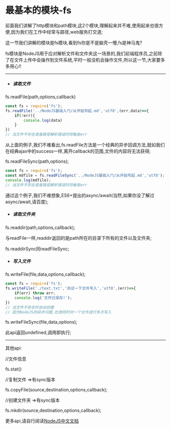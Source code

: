 # 最基本的模块-fs

前面我们讲解了http模块和path模块,这2个模块,理解起来并不难,使用起来也很方便,因为我们在工作中经常与路径,web服务打交道;

这一节我们讲解的模块是fs模块,看到fs你是不是脑壳一懵,fs是神马鬼?

fs模块是NodeJS用于应对解析文件和文件夹这一场景的,我们前端程序员,之前除了在文件上传中会操作到文件系统,平时一般没机会操作文件,所以这一节,大家要多多用心!!

---
* ##### 读取文件

fs.readFile(path,options,callback)
```javascript {.line-numbers}
const fs = require('fs');
fs.readFile('../NodeJS基础入门/从开始写起.md','utf8',(err,data)=>{
    if(!err){
        console.log(data)
    }
})
// 当文件不存在或者路径解析错误时将触发err
```
从上面的例子,我们不难看出,fs.readFile方法是一个经典的异步回调方法,就如我们在经典ajax中的success一样,离开callback的范围,文件的内容将无法获得;

fs.readFileSync(path,options);

```javascript {.line-numbers}
const fs = require('fs');
const mdfile = fs.readFileSync('../NodeJS基础入门/从开始写起.md','utf8');
console.log(mdfile);
// 当文件不存在或者路径解析错误时将触发err
```
通过这个例子,我们不难想象,ES6+提出的async/await(当然,如果你没了解过async/await,请百度);

* ##### 读取文件夹

fs.readdir(path,options,callback);

与readFile一样,readdir返回的是path所在的目录下所有的文件以及文件夹;

fs.readdirSync同readFileSync;

* ##### 写入文件

fs.writeFile(file,data,options,callback);

```javascript {.line-numbers}
const fs = require('fs');
fs.writeFile('./text.txt','测试一下文件写入','utf8',(err)=>{
    if(err) throw err;
    console.log('文件已保存!');
})
// 当文件不存在时自动创建
// 因为NodeJS的异步问题,杜绝同时对一个文件进行多次写入
```
fs.writeFileSync(file,data,options);

此api返回undefined,调用即执行;

---
其他api:

//文件信息

fs.stat() 

//复制文件 =>有sync版本

fs.copyFile(source,destination,options,callback);

//创建文件夹 =>有sync版本

fs.mkdir(source,destination,options,callback);

更多api,请自行阅读[NodeJS中文文档](http://nodejs.cn/api/fs.html)

